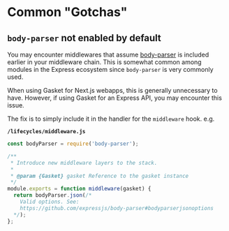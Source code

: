 # Common "Gotchas"

## `body-parser` not enabled by default

You may encounter middlewares that assume [body-parser] is included earlier in
your middleware chain. This is somewhat common among modules in the Express
ecosystem since `body-parser` is very commonly used.

When using Gasket for Next.js webapps, this is generally unnecessary to have.
However, if using Gasket for an Express API, you may encounter this issue.

The fix is to simply include it in the handler for the `middleware` hook. e.g.

**`/lifecycles/middleware.js`**
```js
const bodyParser = require('body-parser');

/**
 * Introduce new middleware layers to the stack.
 *
 * @param {Gasket} gasket Reference to the gasket instance
 */
module.exports = function middleware(gasket) {
  return bodyParser.json(/* 
    Valid options. See:
    https://github.com/expressjs/body-parser#bodyparserjsonoptions
  */);
};
```

[body-parser]: https://github.com/expressjs/body-parser
